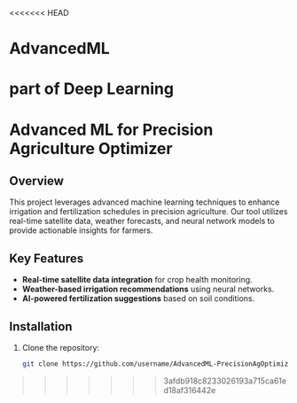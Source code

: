 <<<<<<< HEAD
# AdvancedML
part of Deep Learning
=======
# Advanced ML for Precision Agriculture Optimizer

## Overview
This project leverages advanced machine learning techniques to enhance irrigation and fertilization schedules in precision agriculture. Our tool utilizes real-time satellite data, weather forecasts, and neural network models to provide actionable insights for farmers.

## Key Features
- **Real-time satellite data integration** for crop health monitoring.
- **Weather-based irrigation recommendations** using neural networks.
- **AI-powered fertilization suggestions** based on soil conditions.

## Installation
1. Clone the repository:
   ```bash
   git clone https://github.com/username/AdvancedML-PrecisionAgOptimizer.git
>>>>>>> 3afdb918c8233026193a715ca61ed18af316442e
